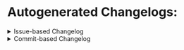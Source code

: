 # Autogenerated Changelogs:
<details>
  <summary>Issue-based Changelog</summary>


# Changelog

## 0.2.3 (27/01/2021)
- [**bug**] bot.servers[Servertocheck].members; is sometimes undefined [#23](https://github.com/MrCryptoT/PersonatorBot/issues/23)
</details>
<details>
  <summary>Commit-based Changelog</summary>


# Changelog

## 0.2.3 (27/01/2021)
- [Autogenerate Changelog](https://github.com/MrCryptoT/PersonatorBot/commit/2fe0cebbafc97e17849228316507dfc3e66483ee) - @github-actions[bot]
- [Update main.yml](https://github.com/MrCryptoT/PersonatorBot/commit/6047423d2d69c9ac1487409f4a2c1b7ba43b9f08) - @MrCryptoT
- [Update main.yml](https://github.com/MrCryptoT/PersonatorBot/commit/0cae9ddb4b88233aedaac4c47a09d28aa099521b) - @MrCryptoT
- [Create main.yml](https://github.com/MrCryptoT/PersonatorBot/commit/d924732d6ee0f585edfd6f1ec18e44c68a58e155) - @MrCryptoT
- [Create workflowsAutoGen_Changelog.yml](https://github.com/MrCryptoT/PersonatorBot/commit/98a5f288c13ebf7fd09fa01130925f7593eff687) - @MrCryptoT
- [Update bot.js](https://github.com/MrCryptoT/PersonatorBot/commit/1c38231de98346fa3d686e79fee996a35ab609a6) - @MrCryptoT
</details>

